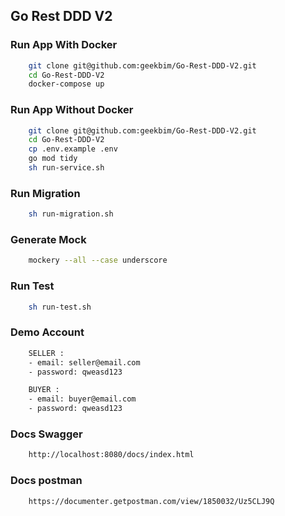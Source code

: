 ## Go Rest DDD V2

### Run App With Docker
```sh
    git clone git@github.com:geekbim/Go-Rest-DDD-V2.git
    cd Go-Rest-DDD-V2
    docker-compose up
```

### Run App Without Docker
```sh
    git clone git@github.com:geekbim/Go-Rest-DDD-V2.git
    cd Go-Rest-DDD-V2
    cp .env.example .env
    go mod tidy
    sh run-service.sh
```

### Run Migration
```sh
    sh run-migration.sh
```
### Generate Mock
```sh
    mockery --all --case underscore
```

### Run Test
```sh
    sh run-test.sh
```

### Demo Account
```sh
    SELLER : 
    - email: seller@email.com
    - password: qweasd123

    BUYER : 
    - email: buyer@email.com
    - password: qweasd123
```

### Docs Swagger
```sh
    http://localhost:8080/docs/index.html
```

### Docs postman
```sh
    https://documenter.getpostman.com/view/1850032/Uz5CLJ9Q
```
